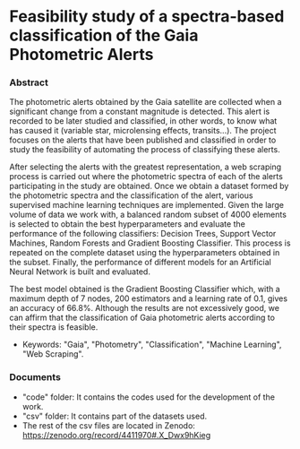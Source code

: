 # Feasibility study of a spectra-based classification of the Gaia Photometric Alerts

### Abstract

The photometric alerts obtained by the Gaia satellite are collected when a significant change from a constant magnitude is detected. This alert is recorded to be later studied and classified, in other words, to know what has caused it (variable star, microlensing effects, transits...). The project focuses on the alerts that have been published and classified in order to study the feasibility of automating the process of classifying these alerts.

After selecting the alerts with the greatest representation, a web scraping process is carried out where the photometric spectra of each of the alerts participating in the study are obtained. Once we obtain a dataset formed by the photometric spectra and the classification of the alert, various supervised machine learning techniques are implemented. Given the large volume of data we work with, a balanced random subset of 4000 elements is selected to obtain the best hyperparameters and evaluate the performance of the following classifiers: Decision Trees, Support Vector Machines, Random Forests and Gradient Boosting Classifier. This process is repeated on the complete dataset using the hyperparameters obtained in the subset. Finally, the performance of different models for an Artificial Neural Network is built and evaluated.

The best model obtained is the Gradient Boosting Classifier which, with a maximum depth of 7 nodes, 200 estimators and a learning rate of 0.1, gives an accuracy of 66.8\%. Although the results are not excessively good, we can affirm that the classification of Gaia photometric alerts according to their spectra is feasible.


- Keywords: "Gaia", "Photometry", "Classification", "Machine Learning", "Web Scraping".


### Documents

- "code" folder: It contains the codes used for the development of the work.
- "csv" folder: It contains part of the datasets used.
- The rest of the csv files are located in Zenodo: https://zenodo.org/record/4411970#.X_Dwx9hKieg

